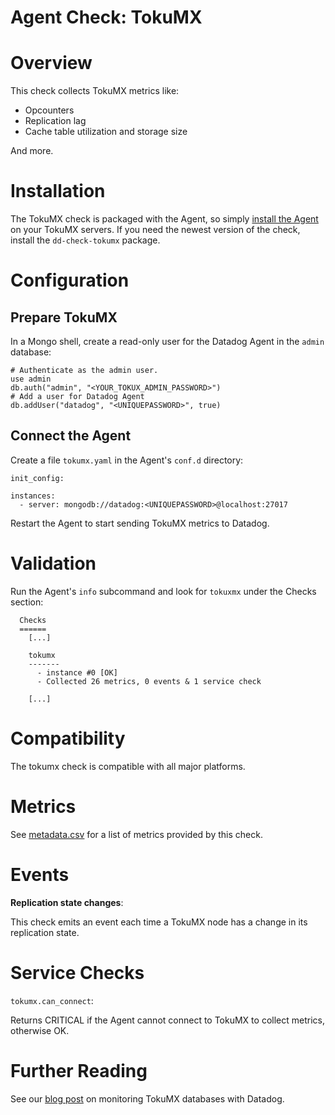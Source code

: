# Agent Check: TokuMX

# Overview

This check collects TokuMX metrics like:

* Opcounters
* Replication lag
* Cache table utilization and storage size

And more.

# Installation

The TokuMX check is packaged with the Agent, so simply [install the Agent](https://app.datadoghq.com/account/settings#agent) on your TokuMX servers. If you need the newest version of the check, install the `dd-check-tokumx` package.

# Configuration

## Prepare TokuMX

In a Mongo shell, create a read-only user for the Datadog Agent in the `admin` database:

```
# Authenticate as the admin user.
use admin
db.auth("admin", "<YOUR_TOKUX_ADMIN_PASSWORD>")
# Add a user for Datadog Agent
db.addUser("datadog", "<UNIQUEPASSWORD>", true)
```

## Connect the Agent

Create a file `tokumx.yaml` in the Agent's `conf.d` directory:

```
init_config:

instances:
  - server: mongodb://datadog:<UNIQUEPASSWORD>@localhost:27017
```

Restart the Agent to start sending TokuMX metrics to Datadog.

# Validation

Run the Agent's `info` subcommand and look for `tokuxmx` under the Checks section:

```
  Checks
  ======
    [...]

    tokumx
    -------
      - instance #0 [OK]
      - Collected 26 metrics, 0 events & 1 service check

    [...]
```

# Compatibility

The tokumx check is compatible with all major platforms.

# Metrics

See [metadata.csv](https://github.com/DataDog/integrations-core/blob/master/tokumx/metadata.csv) for a list of metrics provided by this check.

# Events

**Replication state changes**:

This check emits an event each time a TokuMX node has a change in its replication state.

# Service Checks

`tokumx.can_connect`:

Returns CRITICAL if the Agent cannot connect to TokuMX to collect metrics, otherwise OK.

# Further Reading

See our [blog post](https://www.datadoghq.com/blog/monitor-key-tokumx-metrics-mongodb-applications/) on monitoring TokuMX databases with Datadog.